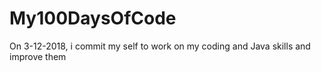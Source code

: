 # My100DaysOfCode
On 3-12-2018, i commit my self to work on my coding and Java skills and improve them
